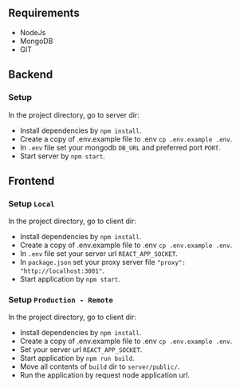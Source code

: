 ## Requirements
* NodeJs
* MongoDB
* GIT

## Backend

### Setup
In the project directory, go to server dir:
* Install dependencies by `npm install`.
* Create a copy of .env.example file to .env `cp .env.example .env`.
* In `.env` file set your mongodb `DB_URL` and preferred port `PORT`.
* Start server by `npm start`.

## Frontend 

### Setup `Local`
In the project directory, go to client dir:
* Install dependencies by `npm install`.
* Create a copy of .env.example file to .env `cp .env.example .env`.
* In `.env` file set your server url `REACT_APP_SOCKET`.
* In `package.json` set your proxy server file `"proxy": "http://localhost:3001"`.
* Start application by `npm start`.

### Setup `Production - Remote`
In the project directory, go to client dir:
* Install dependencies by `npm install`.
* Create a copy of .env.example file to .env `cp .env.example .env`.
* Set your server url `REACT_APP_SOCKET`.
* Start application by `npm run build`.
* Move all contents of `build` dir to `server/public/`.
* Run the application by request node application url.